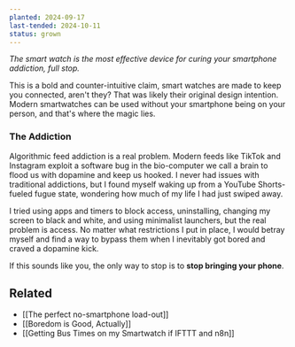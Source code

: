 ```yaml
---
planted: 2024-09-17
last-tended: 2024-10-11
status: grown
---
```

*The smart watch is the most effective device for curing your smartphone addiction, full stop.*

This is a bold and counter-intuitive claim, smart watches are made to keep you connected, aren't they? That was likely their original design intention. Modern smartwatches can be used without your smartphone being on your person, and that's where the magic lies.
### The Addiction

Algorithmic feed addiction is a real problem. Modern feeds like TikTok and Instagram exploit a software bug in the bio-computer we call a brain to flood us with dopamine and keep us hooked. I never had issues with traditional addictions, but I found myself waking up from a YouTube Shorts-fueled fugue state, wondering how much of my life I had just swiped away.

I tried using apps and timers to block access, uninstalling, changing my screen to black and white, and using minimalist launchers, but the real problem is access. No matter what restrictions I put in place, I would betray myself and find a way to bypass them when I inevitably got bored and craved a dopamine kick.

If this sounds like you, the only way to stop is to **stop bringing your phone**. 

## Related
- [[The perfect no-smartphone load-out]]
- [[Boredom is Good, Actually]]
- [[Getting Bus Times on my Smartwatch if IFTTT and n8n]]